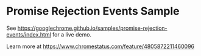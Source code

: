 Promise Rejection Events Sample
===
See https://googlechrome.github.io/samples/promise-rejection-events/index.html for a live demo.

Learn more at https://www.chromestatus.com/feature/4805872211460096
